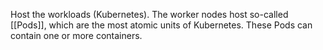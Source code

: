 
Host the workloads (Kubernetes). The worker nodes host so-called [[Pods]], which are the most atomic units of Kubernetes. These Pods can contain one or more containers.